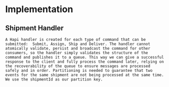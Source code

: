 # Implementation

## Shipment Handler
    A Hapi handler is created for each type of command that can be submitted:  Submit, Assign, Ship and Deliver. The handler cannot atomically validate, persist and broadcast the command for other consumers, so the handler simply validates the structure of the command and publishes it to a queue. This way we can give a successful response to the client and fully process the command later, relying on the recoverability of the queue to ensure messages are processed safely and in order. Partitioning is needed to guarantee that two events for the same shipment are not being processed at the same time. We use the shipmentId as our partition key.
